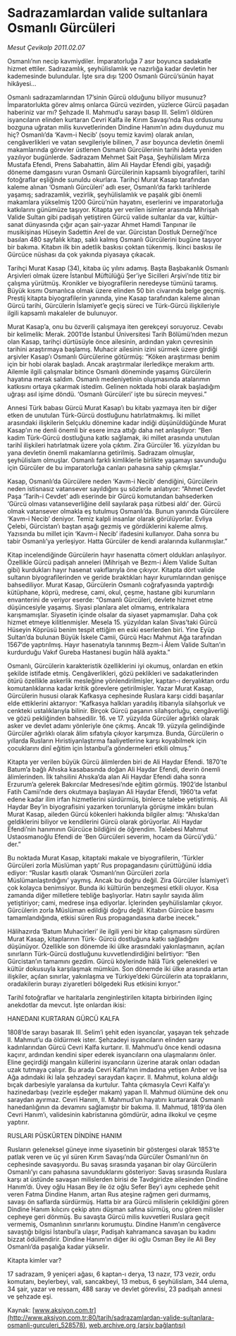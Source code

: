 # Sadrazamlardan valide sultanlara Osmanlı Gürcüleri

*Mesut Çevikalp 2011.02.07*

<div class="pNewsDetailMainContent ctx_content" itemprop="articleBody">
 <p>
  Osmanlı’nın necip kavmiydiler. İmparatorluğa 7 asır boyunca sadakatle hizmet ettiler.
  <span>
  </span>
  Sadrazamlık, şeyhülislamlık ve nazırlığa kadar devletin her kademesinde bulundular. İşte sıra dışı 1200 Osmanlı Gürcü’sünün hayat hikâyesi…
 </p>
 <p>
 </p>
 <p class="MsoNormal">
  Osmanlı sadrazamlarından 17’sinin Gürcü olduğunu biliyor musunuz? İmparatorlukta görev almış onlarca Gürcü vezirden, yüzlerce Gürcü paşadan haberiniz var mı? Şehzade II. Mahmud’u sarayı basıp III. Selim’i öldüren isyancıların elinden kurtaran Cevri Kalfa ile Kırım Savaşı’nda Rus ordusunu bozguna uğratan milis kuvvetlerinden Dindine Hanım’ın adını duydunuz mu hiç? Osmanlı’da ‘Kavm-i Necib’ (soyu temiz kavim) olarak anılan, cengâverlikleri ve vatan sevgileriyle bilinen, 7 asır boyunca devletin önemli makamlarında görevler üstlenen Osmanlı Gürcülerinin tarihi âdeta yeniden yazılıyor bugünlerde. Sadrazam Mehmet Sait Paşa, Şeyhülislam Mirza Mustafa Efendi, Prens Sabahattin, âlim Ali Haydar Efendi gibi, yaşadığı döneme damgasını vuran Osmanlı Gürcülerinin kapsamlı biyografileri, tarihî fotoğraflar eşliğinde sunuldu okurlara. Tarihçi Murat Kasap tarafından kaleme alınan ‘Osmanlı Gürcüleri’ adlı eser, Osmanlı’da farklı tarihlerde yaşamış; sadrazamlık, vezirlik, şeyhülislamlık ve paşalık gibi önemli makamlara yükselmiş 1200 Gürcü’nün hayatını, eserlerini ve imparatorluğa katkılarını günümüze taşıyor. Kitapta yer verilen isimler arasında Mihrişah Valide Sultan gibi padişah yetiştiren Gürcü valide sultanlar da var, kültür- sanat dünyasında çığır açan şair-yazar Ahmet Hamdi Tanpınar ile musikişinas Hüseyin Sadettin Arel de var. Gürcistan Dostluk Derneği’nce basılan 480 sayfalık kitap, saklı kalmış Osmanlı Gürcülerini bugüne taşıyor bir bakıma. Kitabın ilk bin adetlik baskısı çoktan tükenmiş. İkinci baskısı ile Gürcüce nüshası da çok yakında piyasaya çıkacak.
 </p>
 <p class="MsoNormal">
  Tarihçi Murat Kasap (34), kitaba üç yılını adamış. Başta Başbakanlık Osmanlı Arşivleri olmak üzere İstanbul Müftülüğü Şer’iye Sicilleri Arşivi’nde titiz bir çalışma yürütmüş. Kronikler ve biyografilerin neredeyse tümünü taramış. Büyük kısmı Osmanlıca olmak üzere elinden 50 bin civarında belge geçmiş. Prestij kitapta biyografilerin yanında, yine Kasap tarafından kaleme alınan Gürcü tarihi, Gürcülerin İslamiyet’e geçiş süreci ve Türk-Gürcü ilişkileriyle ilgili kapsamlı makaleler de bulunuyor.
 </p>
 <p class="MsoNormal">
  Murat Kasap’a, onu bu özverili çalışmaya iten gerekçeyi soruyoruz. Cevabı bir kelimelik: Merak. 2001’de İstanbul Üniversitesi Tarih Bölümü’nden mezun olan Kasap, tarihçi dürtüsüyle önce ailesinin, ardından yakın çevresinin tarihini araştırmaya başlamış. Muhacir ailesinin izini sürmek üzere girdiği arşivler Kasap’ı Osmanlı Gürcülerine götürmüş: “Köken araştırması benim için bir hobi olarak başladı. Ancak araştırmalar ilerledikçe merakım arttı. Ailemle ilgili çalışmalar bitince Osmanlı döneminde yaşamış Gürcülerin hayatına merak saldım. Osmanlı medeniyetinin oluşmasında atalarımın katkısını ortaya çıkarmak istedim. Gelinen noktada hobi olarak başladığım uğraşı asıl işime döndü. ‘Osmanlı Gürcüleri’ işte bu sürecin meyvesi.”
 </p>
 <p class="MsoNormal">
  Annesi Türk babası Gürcü Murat Kasap’ı bu kitabı yazmaya iten bir diğer etken de unutulan Türk-Gürcü dostluğunu hatırlatmakmış. İki millet arasındaki ilişkilerin Selçuklu dönemine kadar indiği düşünüldüğünde Murat Kasap’ın ne denli önemli bir esere imza attığı daha net anlaşılıyor: “Ben kadim Türk-Gürcü dostluğuna katkı sağlamak, iki millet arasında unutulan tarihî ilişkileri hatırlatmak üzere yola çıktım. Zira Gürcüler 16. yüzyıldan bu yana devletin önemli makamlarına getirilmiş. Sadrazam olmuşlar, şeyhülislam olmuşlar. Osmanlı farklı kimliklerle birlikte yaşamayı savunduğu için Gürcüler de bu imparatorluğa canları pahasına sahip çıkmışlar.”
 </p>
 <p class="MsoNormal">
  Kasap, Osmanlı’da Gürcülere neden ‘Kavm-i Necib’ dendiğini, Gürcülerin neden istisnasız vatansever sayıldığını şu sözlerle anlatıyor: “Ahmet Cevdet Paşa ‘Tarih-i Cevdet’ adlı eserinde bir Gürcü komutandan bahsederken ‘Gürcü olması vatanseverliğine delil sayılarak paşa rütbesi aldı’ der. Gürcü olmak vatansever olmakla eş tutulmuş Osmanlı’da. Bunun yanında Gürcülere ‘Kavm-i Necib’ deniyor. Temiz kalpli insanlar olarak görülüyorlar. Evliya Çelebi, Gürcistan’ı baştan aşağı gezmiş ve gördüklerini kaleme almış. Yazısında bu millet için ‘Kavm-i Necib’ ifadesini kullanıyor. Daha sonra bu tabir Osmanlı’ya yerleşiyor. Hatta Gürcüler de kendi aralarında kullanmışlar.”
 </p>
 <p class="MsoNormal">
  Kitap incelendiğinde Gürcülerin hayır hasenatta cömert oldukları anlaşılıyor. Özellikle Gürcü padişah anneleri (Mihrişah ve Bezm-i Âlem Valide Sultan gibi) kurdukları hayır hasenat vakıflarıyla öne çıkıyor. Kitapta dört valide sultanın biyografilerinden ve geride bıraktıkları hayır kurumlarından genişçe bahsediliyor. Murat Kasap, Gürcülerin Osmanlı coğrafyasında yaptırdığı kütüphane, köprü, medrese, cami, okul, çeşme, hastane gibi kurumların envanterini de veriyor eserde: “Osmanlı Gürcüleri, devlete hizmet etme düşüncesiyle yaşamış. Siyasi planlara alet olmamış, entrikalara karışmamışlar. Siyasetin içinde olsalar da siyaset yapmamışlar. Daha çok hizmet etmeye kilitlenmişler. Mesela 15. yüzyıldan kalan Sivas’taki Gürcü Hüseyin Köprüsü benim tespit ettiğim en eski eserlerden biri. Yine Eyüp Sultan’da bulunan Büyük İskele Camii, Gürcü Hacı Mahmut Ağa tarafından 1567’de yaptırılmış. Hayır hasenatıyla tanınmış Bezm-i Âlem Valide Sultan’ın kurdurduğu Vakıf Gureba Hastanesi bugün hâlâ ayakta.”
 </p>
 <p class="MsoNormal">
  Osmanlı, Gürcülerin karakteristik özelliklerini iyi okumuş, onlardan en etkin şekilde istifade etmiş. Cengâverlikleri, gözü peklikleri ve sadakatlerinden ötürü özellikle askerlik mesleğine yönlendirilmişler, kaptan-ı deryalıktan ordu komutanlıklarına kadar kritik görevlere getirilmişler. Yazar Murat Kasap, Gürcülerin hususi olarak Kafkasya cephesinde Ruslara karşı ciddi başarılar elde ettiklerini aktarıyor: “Kafkasya halkları yaradılış itibarıyla silahşorluk ve cenkteki ustalıklarıyla bilinir. Birçok Gürcü paşanın silahşorluğu, cengâverliği ve gözü pekliğinden bahsedilir. 16. ve 17. yüzyılda Gürcüler ağırlıklı olarak asker ve devlet adamı yönleriyle öne çıkmış. Ancak 19. yüzyıla gelindiğinde Gürcüler ağırlıklı olarak âlim sıfatıyla çıkıyor karşımıza. Bunda, Gürcülerin o yıllarda Rusların Hıristiyanlaştırma faaliyetlerine karşı koyabilmek için çocuklarını dinî eğitim için İstanbul’a göndermeleri etkili olmuş.”
 </p>
 <p class="MsoNormal">
  Kitapta yer verilen büyük Gürcü âlimlerden biri de Ali Haydar Efendi. 1870’te Batum’a bağlı Ahıska kasabasında doğan Ali Haydar Efendi, devrin önemli âlimlerinden. İlk tahsilini Ahıska’da alan Ali Haydar Efendi daha sonra Erzurum’a gelerek Bakırcılar Medresesi’nde eğitim görmüş. 1902’de İstanbul Fatih Camii’nde ders okutmaya başlayan Ali Haydar Efendi, 1960’ta vefat edene kadar ilim irfan hizmetlerini sürdürmüş, binlerce talebe yetiştirmiş. Ali Haydar Bey’in biyografisini yazarken torunlarıyla görüşme imkânı bulan Murat Kasap, aileden Gürcü kökenleri hakkında bilgiler almış: “Ahıska’dan geldiklerini biliyor ve kendilerini Gürcü olarak görüyorlar. Ali Haydar Efendi’nin hanımının Gürcüce bildiğini de öğrendim. Talebesi Mahmut Ustaosmanoğlu Efendi de ‘Ben Gürcüleri severim, hocam da Gürcü’ydü.’ der.”
 </p>
 <p class="MsoNormal">
  Bu noktada Murat Kasap, kitaptaki makale ve biyografilerin, ‘Türkler Gürcüleri zorla Müslüman yaptı’ Rus propagandasını çürüttüğünü iddia ediyor: “Ruslar kasıtlı olarak ‘Osmanlı’nın Gürcüleri zorla Müslümanlaştırdığını’ yaymış. Ancak bu doğru değil. Zira Gürcüler İslamiyet’i çok kolayca benimsiyor. Bunda iki kültürün benzeşmesi etkili oluyor. Kısa zamanda diğer milletlere tebliğe başlıyorlar. Hatırı sayılır sayıda âlim yetiştiriyor; cami, medrese inşa ediyorlar. İçlerinden şeyhülislamlar çıkıyor. Gürcülerin zorla Müslüman edildiği doğru değil. Kitabın Gürcüce basımı tamamlandığında, etkisi süren Rus propagandasına darbe inecek.”
 </p>
 <p class="MsoNormal">
  Hâlihazırda ‘Batum Muhacirleri’ ile ilgili yeni bir kitap çalışmasını sürdüren Murat Kasap, kitaplarının Türk- Gürcü dostluğuna katkı sağladığını düşünüyor. Özellikle son dönemde iki ülke arasındaki yakınlaşmanın, açılan sınırların Türk-Gürcü dostluğunu kuvvetlendirdiğini belirtiyor: “Ben Gürcistan’ın tamamını gezdim. Gürcü köylerinde hâlâ Türk gelenekleri ve kültür dokusuyla karşılaşmak mümkün. Son dönemde iki ülke arasında artan ilişkiler, açılan sınırlar, yakınlaşma ve Türkiye’deki Gürcülerin ata topraklarını, oradakilerin burayı ziyaretleri bölgedeki Rus etkisini kırıyor.”
  <span>
  </span>
 </p>
 <p class="MsoNormal">
  Tarihî fotoğraflar ve haritalarla zenginleştirilen kitapta birbirinden ilginç anekdotlar da mevcut. İşte onlardan ikisi:
 </p>
 <p class="MsoNormal">
  HANEDANI KURTARAN GÜRCÜ KALFA
 </p>
 <p class="MsoNormal">
  1808’de sarayı basarak III. Selim’i şehit eden isyancılar, yaşayan tek şehzade II. Mahmut’u da öldürmek ister. Şehzadeyi isyancıların elinden saray kadınlarından Gürcü Cevri Kalfa kurtarır. II. Mahmud’u önce kendi odasına kaçırır, ardından kendini siper ederek isyancıların ona ulaşmalarını önler. Eline geçirdiği mangalın küllerini isyancıların üzerine atarak onları odadan uzak tutmaya çalışır. Bu arada Cevri Kalfa’nın imdadına yetişen Anber ve İsa Ağa adındaki iki lala şehzadeyi saraydan kaçırır. II. Mahmut, koluna aldığı bıçak darbesiyle yaralansa da kurtulur. Tahta çıkmasıyla Cevri Kalfa’yı hazinedarbaşı (vezirle eşdeğer makam) yapan II. Mahmud ölümüne dek onu saraydan ayırmaz. Cevri Hanım, II. Mahmud’un hayatını kurtararak Osmanlı hanedanlığının da devamını sağlamıştır bir bakıma. II. Mahmud, 1819’da ölen Cevri Hanım’ı, validesinin kabristanına gömdürür, adına ilkokul ve çeşme yaptırır.
 </p>
 <p class="MsoNormal">
  RUSLARI PÜSKÜRTEN DİNDİNE HANIM
 </p>
 <p class="MsoNormal">
  Rusların geleneksel güneye inme siyasetinin bir göstergesi olarak 1853’te patlak veren ve üç yıl süren Kırım Savaşı’nda Gürcüler Osmanlı’nın ön cephesinde savaşıyordu. Bu savaş sırasında yaşanan bir olay Gürcülerin Osmanlı’yı canı pahasına savunduklarını gösteriyor: Savaş sırasında Ruslara karşı at üstünde savaşan milislerden birisi de Tavdgiridze ailesinden Dindine Hanım’dı. Üvey oğlu Hasan Bey ile öz oğlu Sefer Bey’i aynı cephede şehit veren Fatma Dindine Hanım, artan Rus ateşine rağmen geri durmamış, savaşı ön saflarda sürdürmüş. Hatta bir ara Gürcü milislerin çekildiğini gören Dindine Hanım kılıcını çekip atını düşman safına sürmüş, onu gören milisler cepheye geri dönmüş. Bu savaşta Gürcü milis kuvvetleri Ruslara geçit vermemiş, Osmanlının sınırlarını korumuştu. Dindine Hanım’ın cengâverce savaştığı bilgisi İstanbul’a ulaşır, Padişah kahramanca savaşan bu kadını bizzat ödüllendirir. Dindine Hanım’ın diğer iki oğlu Osman Bey ile Ali Bey Osmanlı’da paşalığa kadar yükselir.
 </p>
 <p class="MsoNormal">
  Kitapta kimler var?
 </p>
 <p class="MsoNormal">
  <span>
  </span>
  17 sadrazam,
  <span>
  </span>
  9 yeniçeri ağası,
  <span>
  </span>
  6 kaptan-ı derya, 13 nazır, 173 vezir, ordu komutanı, beylerbeyi, vali, sancakbeyi,
  <span>
  </span>
  13 mebus,
  <span>
  </span>
  6 şeyhülislam, 344 ulema,
  <span>
  </span>
  34 şair, yazar ve ressam,
  <span>
  </span>
  488 saray ve devlet görevlisi,
  <span>
  </span>
  23 padişah annesi ve şehzade eşi.
 </p>
 <p>
 </p>
</div>


Kaynak: [www.aksiyon.com.tr](http://www.aksiyon.com.tr:80/tarih/sadrazamlardan-valide-sultanlara-osmanli-gurculeri_528578), [web.archive.org (arşiv bağlantısı)](http://web.archive.org/web/20151020074023/http://www.aksiyon.com.tr:80/tarih/sadrazamlardan-valide-sultanlara-osmanli-gurculeri_528578)
